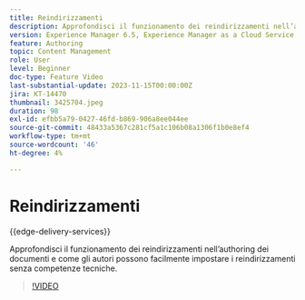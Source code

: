 ```yaml
---
title: Reindirizzamenti
description: Approfondisci il funzionamento dei reindirizzamenti nell’authoring dei documenti e come gli autori possono facilmente impostare i reindirizzamenti senza competenze tecniche.
version: Experience Manager 6.5, Experience Manager as a Cloud Service
feature: Authoring
topic: Content Management
role: User
level: Beginner
doc-type: Feature Video
last-substantial-update: 2023-11-15T00:00:00Z
jira: KT-14470
thumbnail: 3425704.jpeg
duration: 98
exl-id: efbb5a79-0427-46fd-b869-906a8ee044ee
source-git-commit: 48433a5367c281cf5a1c106b08a1306f1b0e8ef4
workflow-type: tm+mt
source-wordcount: '46'
ht-degree: 4%

---
```


# Reindirizzamenti

{{edge-delivery-services}}

Approfondisci il funzionamento dei reindirizzamenti nell’authoring dei documenti e come gli autori possono facilmente impostare i reindirizzamenti senza competenze tecniche.

>[!VIDEO](https://video.tv.adobe.com/v/3438551/?learn=on&captions=ita)
